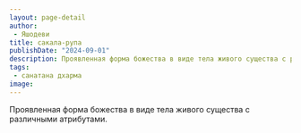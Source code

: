 ```yaml
---
layout: page-detail
author:
 - Яшодеви
title: сакала-рупа
publishDate: "2024-09-01"
description: Проявленная форма божества в виде тела живого существа с различными атрибутами.
tags:
 - санатана дхарма
image: 
---
```


Проявленная форма божества в виде тела живого существа с различными атрибутами.

